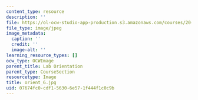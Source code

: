 ```yaml
---
content_type: resource
description: ''
file: https://ol-ocw-studio-app-production.s3.amazonaws.com/courses/20-109-laboratory-fundamentals-in-biological-engineering-spring-2010/07674fc0cdf156306e571f444f1c0c9b_orient_6.jpg
file_type: image/jpeg
image_metadata:
  caption: ''
  credit: ''
  image-alt: ''
learning_resource_types: []
ocw_type: OCWImage
parent_title: Lab Orientation
parent_type: CourseSection
resourcetype: Image
title: orient_6.jpg
uid: 07674fc0-cdf1-5630-6e57-1f444f1c0c9b
---
```

